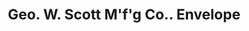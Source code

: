 ---
doi: 10.7916/D8XP8GX7
date_other: unknown
date_other_textual: unknown
form: printed ephemera
genre:
- Envelopes
name:
- Geo. W. Scott M'f'g Co.
object_in_context_url: https://biggert.cul.columbia.edu/items/view/ave_biggert_00113
subject_hierarchical_geographic:
- Atlanta, Georgia, United States
subject_name:
- Geo. W. Scott M'f'g Co.
title: Geo. W. Scott M'f'g Co.. Envelope
sort_title: Geo. W. Scott M'f'g Co.. Envelope
call_number: ave_biggert_00113
coordinates:
- 33.755,-84.39
pid: ave_biggert_00113
identifiers: ave_biggert_00113
thumbnail: https://derivativo-2.library.columbia.edu/iiif/2/ldpd:342855/full/!256,256/0/native.jpg
permalink: /biggert/ave_biggert_00113/
layout: iiif-image-page
---